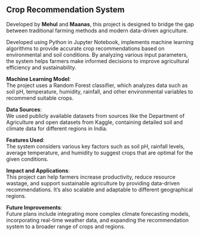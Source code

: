 ## Crop Recommendation System
Developed by **Mehul** and **Maanas**, this project is designed to bridge the gap between traditional farming methods and modern data-driven agriculture.

Developed using Python in Jupyter Notebook, implements machine learning algorithms to provide accurate crop recommendations based on environmental and soil conditions. By analyzing various input parameters, the system helps farmers make informed decisions to improve agricultural efficiency and sustainability.

**Machine Learning Model**: <br>
The project uses a Random Forest classifier, which analyzes data such as soil pH, temperature, humidity, rainfall, and other environmental variables to recommend suitable crops.

**Data Sources**: <br>
We used publicly available datasets from sources like the Department of Agriculture and open datasets from Kaggle, containing detailed soil and climate data for different regions in India.

**Features Used**: <br>
The system considers various key factors such as soil pH, rainfall levels, average temperature, and humidity to suggest crops that are optimal for the given conditions.

**Impact and Applications**: <br>
This project can help farmers increase productivity, reduce resource wastage, and support sustainable agriculture by providing data-driven recommendations. It’s also scalable and adaptable to different geographical regions.

**Future Improvements**: <br>
Future plans include integrating more complex climate forecasting models, incorporating real-time weather data, and expanding the recommendation system to a broader range of crops and regions.
